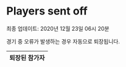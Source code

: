# Players sent off
최종 업데이트: 2020년 12월 23일 06시 20분


경기 중 오류가 발생하는 경우 자동으로 퇴장됩니다.


| 퇴장된 참가자 |
|:---:|